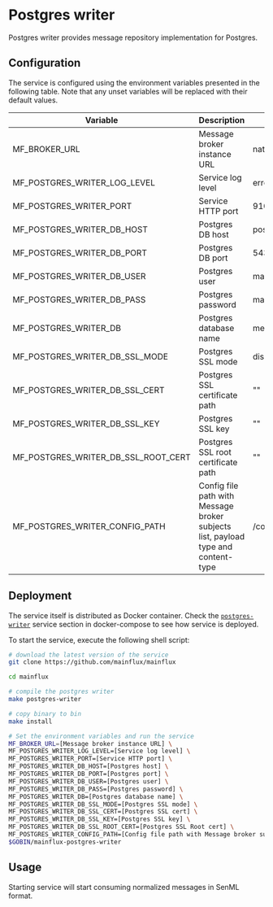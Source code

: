 # Postgres writer

Postgres writer provides message repository implementation for Postgres.

## Configuration

The service is configured using the environment variables presented in the
following table. Note that any unset variables will be replaced with their
default values.

| Variable                            | Description                                                                       | Default                |
| ----------------------------------- | --------------------------------------------------------------------------------- | ---------------------- |
| MF_BROKER_URL                       | Message broker instance URL                                                       | nats://localhost:4222  |
| MF_POSTGRES_WRITER_LOG_LEVEL        | Service log level                                                                 | error                  |
| MF_POSTGRES_WRITER_PORT             | Service HTTP port                                                                 | 9104                   |
| MF_POSTGRES_WRITER_DB_HOST          | Postgres DB host                                                                  | postgres               |
| MF_POSTGRES_WRITER_DB_PORT          | Postgres DB port                                                                  | 5432                   |
| MF_POSTGRES_WRITER_DB_USER          | Postgres user                                                                     | mainflux               |
| MF_POSTGRES_WRITER_DB_PASS          | Postgres password                                                                 | mainflux               |
| MF_POSTGRES_WRITER_DB               | Postgres database name                                                            | messages               |
| MF_POSTGRES_WRITER_DB_SSL_MODE      | Postgres SSL mode                                                                 | disabled               |
| MF_POSTGRES_WRITER_DB_SSL_CERT      | Postgres SSL certificate path                                                     | ""                     |
| MF_POSTGRES_WRITER_DB_SSL_KEY       | Postgres SSL key                                                                  | ""                     |
| MF_POSTGRES_WRITER_DB_SSL_ROOT_CERT | Postgres SSL root certificate path                                                | ""                     |
| MF_POSTGRES_WRITER_CONFIG_PATH      | Config file path with Message broker subjects list, payload type and content-type | /config.toml           |

## Deployment

The service itself is distributed as Docker container. Check the [`postgres-writer`](https://github.com/mainflux/mainflux/blob/master/docker/addons/postgres-writer/docker-compose.yml#L34-L59) service section in docker-compose to see how service is deployed.

To start the service, execute the following shell script:

```bash
# download the latest version of the service
git clone https://github.com/mainflux/mainflux

cd mainflux

# compile the postgres writer
make postgres-writer

# copy binary to bin
make install

# Set the environment variables and run the service
MF_BROKER_URL=[Message broker instance URL] \
MF_POSTGRES_WRITER_LOG_LEVEL=[Service log level] \
MF_POSTGRES_WRITER_PORT=[Service HTTP port] \
MF_POSTGRES_WRITER_DB_HOST=[Postgres host] \
MF_POSTGRES_WRITER_DB_PORT=[Postgres port] \
MF_POSTGRES_WRITER_DB_USER=[Postgres user] \
MF_POSTGRES_WRITER_DB_PASS=[Postgres password] \
MF_POSTGRES_WRITER_DB=[Postgres database name] \
MF_POSTGRES_WRITER_DB_SSL_MODE=[Postgres SSL mode] \
MF_POSTGRES_WRITER_DB_SSL_CERT=[Postgres SSL cert] \
MF_POSTGRES_WRITER_DB_SSL_KEY=[Postgres SSL key] \
MF_POSTGRES_WRITER_DB_SSL_ROOT_CERT=[Postgres SSL Root cert] \
MF_POSTGRES_WRITER_CONFIG_PATH=[Config file path with Message broker subjects list, payload type and content-type] \
$GOBIN/mainflux-postgres-writer
```

## Usage

Starting service will start consuming normalized messages in SenML format.

